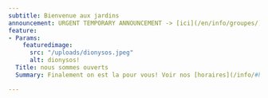 ```yaml
---
subtitle: Bienvenue aux jardins
announcement: URGENT TEMPORARY ANNOUNCEMENT -> [ici](/en/info/groupes/)
feature:
- Params:
    featuredimage:
      src: "/uploads/dionysos.jpeg"
      alt: dionysos!
  Title: nous sommes ouverts
  Summary: Finalement on est la pour vous! Voir nos [horaires](/info/#horaires).

---
```

